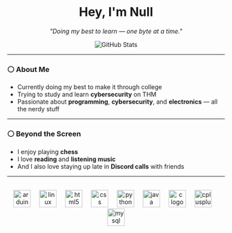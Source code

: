 <h1 align="center">Hey, I'm Null</h1>

<p align="center">
  <i>"Doing my best to learn — one byte at a time."</i>
</p>
<p align="center">
  <img src="https://github-readme-stats.vercel.app/api?username=xNul1&show_icons=true&theme=nord&hide_border=false" alt="GitHub Stats" />
</p>

---
### ⚪ About Me

- Currently doing my best to make it through college  
- Trying to study and learn **cybersecurity** on THM
- Passionate about **programming**, **cybersecurity**, and **electronics** — all the nerdy stuff 

---

### ⚪ Beyond the Screen

- I enjoy playing **chess**  
- I love **reading** and **listening music**
- And I also love staying up late in **Discord calls** with friends  

---
<br clear="both">

<div align="center">
  <img src="https://skillicons.dev/icons?i=arduino" height="40" alt="arduino logo"  />
  <img width="12" />
  <img src="https://skillicons.dev/icons?i=linux" height="40" alt="linux logo"  />
  <img width="12" />
  <img src="https://skillicons.dev/icons?i=html" height="40" alt="html5 logo"  />
  <img width="12" />
  <img src="https://skillicons.dev/icons?i=css" height="40" alt="css logo"  />
  <img width="12" />
  <img src="https://skillicons.dev/icons?i=py" height="40" alt="python logo"  />
  <img width="12" />
  <img src="https://skillicons.dev/icons?i=java" height="40" alt="java logo"  />
  <img width="12" />
  <img src="https://skillicons.dev/icons?i=c" height="40" alt="c logo"  />
  <img width="12" />
  <img src="https://skillicons.dev/icons?i=cpp" height="40" alt="cplusplus logo"  />
  <img width="12" />
  <img src="https://skillicons.dev/icons?i=mysql" height="40" alt="mysql logo"  />
</div>

###
